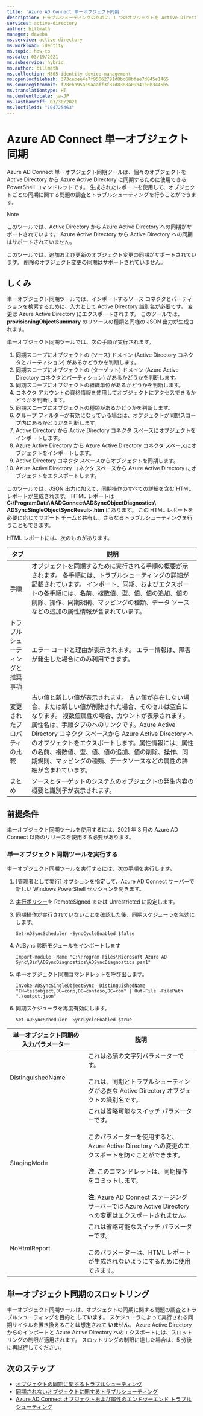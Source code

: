 ```yaml
---
title: 'Azure AD Connect 単一オブジェクト同期 '
description: トラブルシューティングのために、1 つのオブジェクトを Active Directory から Azure AD に同期する方法について説明します。
services: active-directory
author: billmath
manager: daveba
ms.service: active-directory
ms.workload: identity
ms.topic: how-to
ms.date: 03/19/2021
ms.subservice: hybrid
ms.author: billmath
ms.collection: M365-identity-device-management
ms.openlocfilehash: 373cebee4e7f95062791d8bc68bfee7d845e1465
ms.sourcegitcommit: f28ebb95ae9aaaff3f87d8388a09b41e0b3445b5
ms.translationtype: HT
ms.contentlocale: ja-JP
ms.lasthandoff: 03/30/2021
ms.locfileid: "104725463"
---
```

# <a name="azure-ad-connect-single-object-sync"></a>Azure AD Connect 単一オブジェクト同期 

Azure AD Connect 単一オブジェクト同期ツールは、個々のオブジェクトを Active Directory から Azure Active Directory に同期するために使用できる PowerShell コマンドレットです。 生成されたレポートを使用して、オブジェクトごとの同期に関する問題の調査とトラブルシューティングを行うことができます。 

> [!NOTE]
> このツールでは、Active Directory から Azure Active Directory への同期がサポートされています。 Azure Active Directory から Active Directory への同期はサポートされていません。 
>
> このツールでは、追加および更新のオブジェクト変更の同期がサポートされています。 削除のオブジェクト変更の同期はサポートされていません。 

## <a name="how-it-works"></a>しくみ
単一オブジェクト同期ツールでは、インポートするソース コネクタとパーティションを検索するために、入力として Active Directory 識別名が必要です。 変更は Azure Active Directory にエクスポートされます。 このツールでは、**provisioningObjectSummary** のリソースの種類と同様の JSON 出力が生成されます。 

単一オブジェクト同期ツールでは、次の手順が実行されます。 

 1. 同期スコープにオブジェクトの (ソース) ドメイン (Active Directory コネクタとパーティション) があるかどうかを判断します。 
 2. 同期スコープにオブジェクトの (ターゲット) ドメイン (Azure Active Directory コネクタとパーティション) があるかどうかを判断します。 
 3. 同期スコープにオブジェクトの組織単位があるかどうかを判断します。 
 4. コネクタ アカウントの資格情報を使用してオブジェクトにアクセスできるかどうかを判断します。 
 5. 同期スコープにオブジェクトの種類があるかどうかを判断します。 
 6. グループ フィルターが有効になっている場合は、オブジェクトが同期スコープ内にあるかどうかを判断します。 
 7. Active Directory から Active Directory コネクタ スペースにオブジェクトをインポートします。 
 8. Azure Active Directory から Azure Active Directory コネクタ スペースにオブジェクトをインポートします。 
 9. Active Directory コネクタ スペースからオブジェクトを同期します。 
 10. Azure Active Directory コネクタ スペースから Azure Active Directory にオブジェクトをエクスポートします。 

このツールでは、JSON 出力に加えて、同期操作のすべての詳細を含む HTML レポートが生成されます。 HTML レポートは **C:\ProgramData\AADConnect\ADSyncObjectDiagnostics\ ADSyncSingleObjectSyncResult-<date>.htm** にあります。 この HTML レポートを必要に応じてサポート チームと共有し、さらなるトラブルシューティングを行うこともできます。 

HTML レポートには、次のものがあります。 

|タブ|説明|
|-----|-----|
|手順|オブジェクトを同期するために実行される手順の概要が示されます。 各手順には、トラブルシューティングの詳細が記載されています。 インポート、同期、およびエクスポートの各手順には、名前、複数値、型、値、値の追加、値の削除、操作、同期規則、マッピングの種類、データ ソースなどの追加の属性情報が含まれています。| 
|トラブルシューティングと推奨事項|エラー コードと理由が表示されます。 エラー情報は、障害が発生した場合にのみ利用できます。| 
|変更されたプロパティの比較|古い値と新しい値が表示されます。 古い値が存在しない場合、または新しい値が削除された場合、そのセルは空白になります。 複数値属性の場合、カウントが表示されます。 属性名は、手順タブのへのリンクです。Azure Active Directory コネクタ スペースから Azure Active Directory へのオブジェクトをエクスポートします。属性情報には、属性の名前、複数値、型、値、値の追加、値の削除、操作、同期規則、マッピングの種類、データソースなどの属性の詳細が含まれています。| 
|まとめ|ソースとターゲットのシステムのオブジェクトの発生内容の概要と識別子が表示されます。| 

## <a name="prerequisites"></a>前提条件 

単一オブジェクト同期ツールを使用するには、2021 年 3 月の Azure AD Connect 以降のリリースを使用する必要があります。 

### <a name="run-the-single-object-sync-tool"></a>単一オブジェクト同期ツールを実行する 

単一オブジェクト同期ツールを実行するには、次の手順を実行します。 

 1. [管理者として実行] オプションを指定して、Azure AD Connect サーバーで新しい Windows PowerShell セッションを開きます。 

 2. [実行ポリシー](https://docs.microsoft.com/powershell/module/microsoft.powershell.security/set-executionpolicy)を RemoteSigned または Unrestricted に設定します。 

 3. 同期操作が実行されていないことを確認した後、同期スケジューラを無効にします。 

     `Set-ADSyncScheduler -SyncCycleEnabled $false` 

 4. AdSync 診断モジュールをインポートします 

     `Import-module -Name "C:\Program Files\Microsoft Azure AD Sync\Bin\ADSyncDiagnostics\ADSyncDiagnostics.psm1"` 

 5. 単一オブジェクト同期コマンドレットを呼び出します。 

     `Invoke-ADSyncSingleObjectSync -DistinguishedName "CN=testobject,OU=corp,DC=contoso,DC=com" | Out-File -FilePath ".\output.json"` 

 6. 同期スケジューラを再度有効にします。 

     `Set-ADSyncScheduler -SyncCycleEnabled $true`

|単一オブジェクト同期の入力パラメーター|説明| 
|-----|----|
|DistinguishedName|これは必須の文字列パラメーターです。 </br></br>これは、同期とトラブルシューティングが必要な Active Directory オブジェクトの識別名です。| 
|StagingMode|これは省略可能なスイッチ パラメーターです。</br></br>このパラメーターを使用すると、Azure Active Directory への変更のエクスポートを防ぐことができます。</br></br>**注**: このコマンドレットは、同期操作をコミットします。 </br></br>**注**: Azure AD Connect ステージング サーバーでは Azure Active Directory への変更はエクスポートされません。|
|NoHtmlReport|これは省略可能なスイッチ パラメーターです。</br></br>このパラメーターは、HTML レポートが生成されないようにするために使用できます。 

## <a name="single-object-sync-throttling"></a>単一オブジェクト同期のスロットリング 

単一オブジェクト同期ツールは、オブジェクトの同期に関する問題の調査とトラブルシューティングを目的と **しています**。 スケジューラによって実行される同期サイクルを置き換えることは想定されて **いません**。 Azure Active Directory からのインポートと Azure Active Directory へのエクスポートには、スロットリングの制限が適用されます。 スロットリングの制限に達した場合は、5 分後に再試行してください。 

## <a name="next-steps"></a>次のステップ
- [オブジェクトの同期に関するトラブルシューティング](tshoot-connect-objectsync.md)
- [同期されないオブジェクトに関するトラブルシューティング](tshoot-connect-object-not-syncing.md)
- [Azure AD Connect オブジェクトおよび属性のエンドツーエンド トラブルシューティング](https://docs.microsoft.com/troubleshoot/azure/active-directory/troubleshoot-aad-connect-objects-attributes)
